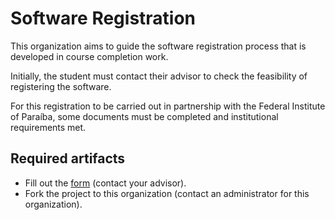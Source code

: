 # Software Registration 

This organization aims to guide the software registration process that is developed in course completion work.

Initially, the student must contact their advisor to check the feasibility of registering the software.

For this registration to be carried out in partnership with the Federal Institute of Paraíba, some documents must be completed and institutional requirements met.


## Required artifacts

* Fill out the [form](../form-software-registration.docx) (contact your advisor).
* Fork the project to this organization (contact an administrator for this organization).
